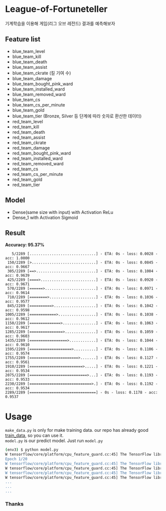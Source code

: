 # League-of-Fortuneteller
기계학습을 이용해 게임(리그 오브 레전드) 결과를 예측해보자

## Feature list
* blue_team_level
* blue_team_kill
* blue_team_death
* blue_team_assist
* blue_team_ckrate (킬 기여 수)
* blue_team_damage
* blue_team_bought_pink_ward
* blue_team_installed_ward
* blue_team_removed_ward
* blue_team_cs
* blue_team_cs_per_minute
* blue_team_gold
* blue_team_tier (Bronze, Silver 등 단계에 따라 숫자로 환산한 데이터)
* red_team_level
* red_team_kill
* red_team_death
* red_team_assist
* red_team_ckrate
* red_team_damage
* red_team_bought_pink_ward
* red_team_installed_ward
* red_team_removed_ward
* red_team_cs
* red_team_cs_per_minute
* red_team_gold
* red_team_tier

## Model
* Dense(same size with input) with Activation ReLu
* Dense_1 with Activation Sigmoid

## Result
**Accuracy: 95.37%**
```text
   5/2289 [..............................] - ETA: 0s - loss: 0.0028 - acc: 1.0000
 150/2289 [>.............................] - ETA: 0s - loss: 0.0845 - acc: 0.9667
 305/2289 [==>...........................] - ETA: 0s - loss: 0.1004 - acc: 0.9639
 425/2289 [====>.........................] - ETA: 0s - loss: 0.0920 - acc: 0.9671
 570/2289 [======>.......................] - ETA: 0s - loss: 0.0971 - acc: 0.9614
 710/2289 [========>.....................] - ETA: 0s - loss: 0.1036 - acc: 0.9577
 845/2289 [==========>...................] - ETA: 0s - loss: 0.1042 - acc: 0.9598
1005/2289 [============>.................] - ETA: 0s - loss: 0.1038 - acc: 0.9612
1150/2289 [==============>...............] - ETA: 0s - loss: 0.1063 - acc: 0.9617
1285/2289 [===============>..............] - ETA: 0s - loss: 0.1059 - acc: 0.9603
1435/2289 [=================>............] - ETA: 0s - loss: 0.1044 - acc: 0.9610
1595/2289 [===================>..........] - ETA: 0s - loss: 0.1106 - acc: 0.9574
1755/2289 [======================>.......] - ETA: 0s - loss: 0.1127 - acc: 0.9561
1910/2289 [========================>.....] - ETA: 0s - loss: 0.1221 - acc: 0.9534
2075/2289 [==========================>...] - ETA: 0s - loss: 0.1193 - acc: 0.9533
2230/2289 [============================>.] - ETA: 0s - loss: 0.1192 - acc: 0.9534
2289/2289 [==============================] - 0s - loss: 0.1178 - acc: 0.9537   
```


# Usage
`make_data.py` is only for make training data. our repo has already good [train_data](https://github.com/Kcrong/League-of-Fortuneteller/blob/master/train_data/data.csv), so you can use it.    
`model.py` is our predict model.
Just run `model.py`

```bash
(env3) $ python model.py
W tensorflow/core/platform/cpu_feature_guard.cc:45] The TensorFlow library wasn't compiled to use SSE4.1 instructions, but these are available on your machine and could speed up CPU computations.
Epoch 1/20
W tensorflow/core/platform/cpu_feature_guard.cc:45] The TensorFlow library wasn't compiled to use SSE4.2 instructions, but these are available on your machine and could speed up CPU computations.
W tensorflow/core/platform/cpu_feature_guard.cc:45] The TensorFlow library wasn't compiled to use AVX instructions, but these are available on your machine and could speed up CPU computations.
W tensorflow/core/platform/cpu_feature_guard.cc:45] The TensorFlow library wasn't compiled to use AVX2 instructions, but these are available on your machine and could speed up CPU computations.
W tensorflow/core/platform/cpu_feature_guard.cc:45] The TensorFlow library wasn't compiled to use FMA instructions, but these are available on your machine and could speed up CPU computations.
...
...
...
```

### Thanks
